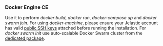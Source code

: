 ### Docker Engine CE
Use it to perform *docker build*, *docker run*, *docker-compose up* and *docker swarm join*. For using *docker-machine*, please ensure your Jelastic account has valid [public SSH keys](https://docs.jelastic.com/ssh-add-key) attached before running the installation. For *docker swarm init* use auto-scalable Docker Swarm cluster from the [dedicated package](https://github.com/jelastic-jps/docker-native/tree/master/docker-swarm).
